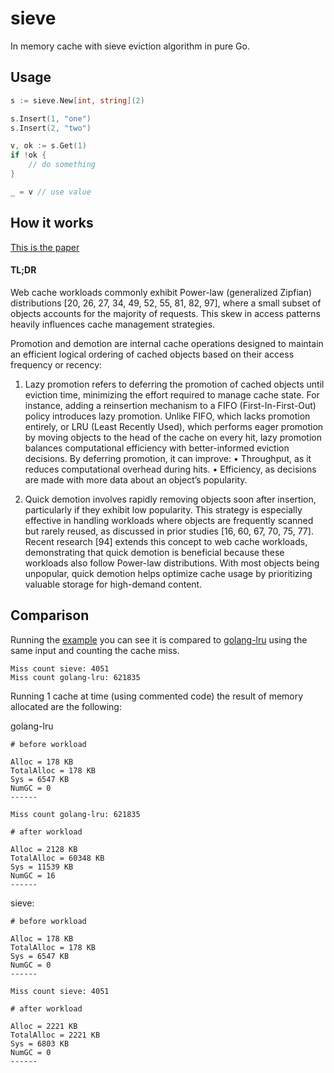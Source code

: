 # sieve

In memory cache with sieve eviction algorithm in pure Go.

## Usage

```go
s := sieve.New[int, string](2)

s.Insert(1, "one")
s.Insert(2, "two")

v, ok := s.Get(1)
if !ok {
    // do something
}

_ = v // use value
```

## How it works

[This is the paper](https://yazhuozhang.com/assets/publication/nsdi24-sieve.pdf)

#### TL;DR

Web cache workloads commonly exhibit Power-law (generalized Zipfian) distributions [20, 26, 27, 34, 49, 52, 55, 81, 82, 97], where a small subset of objects accounts for the majority of requests. This skew in access patterns heavily influences cache management strategies.

Promotion and demotion are internal cache operations designed to maintain an efficient logical ordering of cached objects based on their access frequency or recency:

1.	Lazy promotion refers to deferring the promotion of cached objects until eviction time, minimizing the effort required to manage cache state. For instance, adding a reinsertion mechanism to a FIFO (First-In-First-Out) policy introduces lazy promotion. Unlike FIFO, which lacks promotion entirely, or LRU (Least Recently Used), which performs eager promotion by moving objects to the head of the cache on every hit, lazy promotion balances computational efficiency with better-informed eviction decisions. By deferring promotion, it can improve:
	•	Throughput, as it reduces computational overhead during hits.
	•	Efficiency, as decisions are made with more data about an object’s popularity.

2.	Quick demotion involves rapidly removing objects soon after insertion, particularly if they exhibit low popularity. This strategy is especially effective in handling workloads where objects are frequently scanned but rarely reused, as discussed in prior studies [16, 60, 67, 70, 75, 77]. Recent research [94] extends this concept to web cache workloads, demonstrating that quick demotion is beneficial because these workloads also follow Power-law distributions. With most objects being unpopular, quick demotion helps optimize cache usage by prioritizing valuable storage for high-demand content.

## Comparison

Running the [example](./examples/main.go) you can see it is compared to [golang-lru](github.com/hashicorp/golang-lru) using the same input and counting the cache miss.
```
Miss count sieve: 4051
Miss count golang-lru: 621835
```

Running 1 cache at time (using commented code) the result of memory allocated are the following:

golang-lru
```
# before workload

Alloc = 178 KB
TotalAlloc = 178 KB
Sys = 6547 KB
NumGC = 0
------

Miss count golang-lru: 621835

# after workload

Alloc = 2128 KB
TotalAlloc = 60348 KB
Sys = 11539 KB
NumGC = 16
------
```

sieve:
```
# before workload

Alloc = 178 KB
TotalAlloc = 178 KB
Sys = 6547 KB
NumGC = 0
------

Miss count sieve: 4051

# after workload

Alloc = 2221 KB
TotalAlloc = 2221 KB
Sys = 6803 KB
NumGC = 0
------
```
